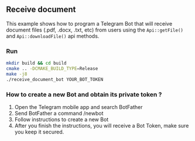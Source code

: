 ## Receive document
This example shows how to program a Telegram Bot that will receive document files (.pdf, .docx, .txt, etc) from users
using the `Api::getFile()` and `Api::downloadFile()` api methods.


### Run
```bash
mkdir build && cd build
cmake .. -DCMAKE_BUILD_TYPE=Release
make -j8
./receive_document_bot YOUR_BOT_TOKEN
```

### How to create a new Bot and obtain its private token ?
1. Open the Telegram mobile app and search BotFather
2. Send BotFather a command /newbot
3. Follow instructions to create a new Bot
4. After you finish the instructions, you will receive a Bot Token, make sure you keep it secured.
